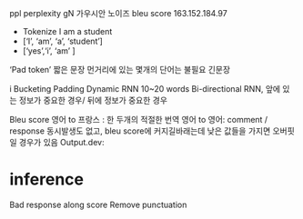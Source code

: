 ppl perplexity 
gN 가우시안 노이즈
bleu score
163.152.184.97

- Tokenize
I am a student
- [‘I’, ‘am’, ‘a’, ‘student’]
- [‘yes’,‘i’, ‘am’  ]

‘Pad token’ 짧은 문장
먼거리에 있는 몇개의 단어는 불필요 긴문장

i
Bucketing
Padding
Dynamic RNN 10~20 words
Bi-directional RNN, 앞에 있는 정보가 중요한 경우/ 뒤에 정보가 중요한 경우 


Bleu score
영어 to 프랑스 : 한 두개의 적절한 번역
영어 to 영어: comment / response  동시발생도 없고,  bleu score에 커지길바래는데 낮은 값들을 가지면 오버핏일 경우가 있음
Output.dev: 


# inference
Bad response along score
Remove punctuation


